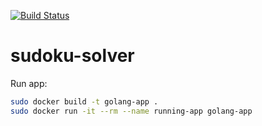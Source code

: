 [![Build Status](https://travis-ci.org/bhowmikp/sudoku-solver.svg?branch=master)](https://travis-ci.org/bhowmikp/sudoku-solver)

# sudoku-solver

Run app:

```sh
sudo docker build -t golang-app .
sudo docker run -it --rm --name running-app golang-app
```
